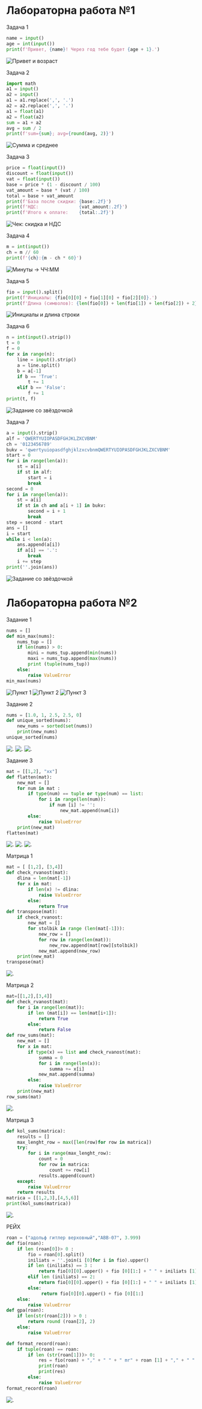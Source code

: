 # Лабораторна работа №1

Задача 1
```py
name = input()
age = int(input())
print(f'Привет, {name}! Через год тебе будет {age + 1}.')
```
![Привет и возраст](./images/lab1/img_1.png)

Задача 2
```py
import math
a1 = input()
a2 = input()
a1 = a1.replace(',', '.')
a2 = a2.replace(',', '.')
a1 = float(a1)
a2 = float(a2)
sum = a1 + a2
avg = sum / 2
print(f'sum={sum}; avg={round(avg, 2)}')
```
![Сумма и среднее](/images/lab1/img_2.png)

Задача 3
```py
price = float(input())
discount = float(input())
vat = float(input())
base = price * (1 - discount / 100)
vat_amount = base * (vat / 100)
total = base + vat_amount
print(f'База после скидки: {base:.2f}')
print(f'НДС:               {vat_amount:.2f}')
print(f'Итого к оплате:    {total:.2f}')
```
![Чек: скидка и НДС](/images/lab1/img_3.png)

Задача 4
```py
m = int(input())
ch = m // 60
print(f'{ch}:{m - ch * 60}')
```
![Минуты -> ЧЧ:ММ](/images/lab1/img_4.png)

Задача 5
```py
fio = input().split()
print(f'Инициалы: {fio[0][0] + fio[1][0] + fio[2][0]}.')
print(f'Длина (символов): {len(fio[0]) + len(fio[1]) + len(fio[2]) + 2}')
```
![Инициалы и длина строки](/images/lab1/img_5.png)

Задача 6
```py
n = int(input().strip())
t = 0
f = 0
for x in range(n):
    line = input().strip()
    a = line.split()
    b = a[-1]
    if b == 'True':
        t += 1
    elif b == 'False':
        f += 1
print(t, f)
```
![Задание со звёздочкой](/images/lab1/img_6.png)

Задача 7
```py
a = input().strip()
alf = 'QWERTYUIOPASDFGHJKLZXCVBNM'
ch = '0123456789'
bukv = 'qwertyuiopasdfghjklzxcvbnmQWERTYUIOPASDFGHJKLZXCVBNM'
start = 0
for i in range(len(a)):
    st = a[i]
    if st in alf:
        start = i
        break
second = 0
for i in range(len(a)):
    st = a[i]
    if st in ch and a[i + 1] in bukv:
        second = i + 1
        break
step = second - start
ans = []
i = start
while i < len(a):
    ans.append(a[i])
    if a[i] == '.':
        break
    i += step
print(''.join(ans))
```
![Задание со звёздочкой](/images/lab1/img_7.png)


# Лабораторна работа №2

Задание 1 
```py
nums = []
def min_max(nums):
    nums_tup = []
    if len(nums) > 0:
        mini = nums_tup.append(min(nums))
        maxi = nums_tup.append(max(nums))
        print (tuple(nums_tup))
    else:
        raise ValueError
min_max(nums)
```
![Пункт 1](/images2/lab2/img_1.png) 
![Пункт 2](/images2/lab2/img_1.2png)
![Пункт 3](/images2/lab2/img_1.3png)  


Задание 2
```py
nums = [1.0, 1, 2.5, 2.5, 0]
def unique_sorted(nums):
    new_nums = sorted(set(nums))
    print(new_nums)
unique_sorted(nums)
```
![.](/images2/lab2/img_2.png) 
![.](/images2/lab2/img_2.1.png) 
![.](/images2/lab2/img_2.2.png) 

Задание 3
```py
mat = [[1,2], "xx"]
def flatten(mat):
    new_mat = []
    for num in mat :
        if type(num) == tuple or type(num) == list:
            for i in range(len(num)):
                if num [i] != '':
                    new_mat.append(num[i])
        else:
            raise ValueError
    print(new_mat)
flatten(mat)
```   
![.](/images2/lab2/img_3.png) 
![.](/images2/lab2/img_3.1.png) 
![.](/images2/lab2/img_3.2.png) 

Матрица 1
```py
mat = [ [1,2], [3,4]]
def check_rvanost(mat):
    dlina = len(mat[-1])
    for x in mat:
        if len(x) != dlina:
            raise ValueError
        else:
            return True
def transpose(mat):
    if check_rvanost:
        new_mat = []
        for stolbik in range (len(mat[-1])):
            new_row = []
            for row in range(len(mat)):
                new_row.append(mat[row][stolbik])
            new_mat.append(new_row)
    print(new_mat)
transpose(mat)           
``` 
![.](/images2/lab2/matrica_1.png) 

Матрица 2 
```py
mat=[[1,2],[3,4]]
def check_rvanost(mat):
    for i in range(len(mat)):
        if len (mat[i]) == len(mat[i+1]):
            return True
        else:
            return False
def row_sums(mat):
    new_mat = []
    for x in mat:
        if type(x) == list and check_rvanost(mat):
            summa = 0
            for i in range(len(x)):
                summa += x[i]
            new_mat.append(summa)
        else:
            raise ValueError
    print(new_mat)
row_sums(mat)    
```
![.](/images2/lab2/matrica_2.png) 

Матрица 3
```py
def kol_sums(matrica):
    results = []
    max_lenght_row = max([len(row)for row in matrica])
    try:
        for i in range(max_lenght_row):
            count = 0
            for row in matrica:
                count += row[i]
            results.append(count)
    except:
        raise ValueError
    return results
matrica = [[1,2,3],[4,5,6]]
print(kol_sums(matrica))
```
![.](/images2/lab2/matrica_3.png) 

РЕЙХ
```py
roan = ("адольф гитлер верховный","ABB-07", 3.999)
def fio(roan):
    if len (roan[0])> 0 :
        fio = roan[0].split()
        iniliats = ''.join(i [0]for i in fio).upper()
        if len (iniliats) == 3 :
            return fio[0][0].upper() + fio [0][1:] + " " + iniliats [1]  +  " " + iniliats[2] + " "
        elif len (iniliats) == 2:
            return fio[0][0].upper() + fio [0][1:] + " " + iniliats [1]  +  " "
        else:
             return fio[0][0].upper() + fio [0][1:]
    else:
        raise ValueError
def gpa(roan):
    if len(str(roan[2])) > 0 :
        return round (roan[2], 2)
    else:
        raise ValueError

def format_record(roan):
    if tuple(roan) == roan:
        if len (str(roan[1]))> 0:
            res = fio(roan) + "," + " " + " mr" + roan [1] + "," + " " + "NBA" + " " + str(gpa(roan))
            print(roan) 
            print(res)   
        else:
            raise ValueError
format_record(roan)
```
![.](/images2/lab2/tuples_ru.png)